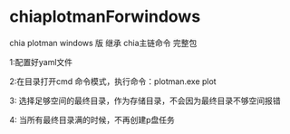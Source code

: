 # chiaplotmanForwindows

chia plotman windows 版 继承 chia主链命令 完整包

1:配置好yaml文件

2:在目录打开cmd 命令模式，执行命令：plotman.exe plot

3: 选择足够空间的最终目录，作为存储目录，不会因为最终目录不够空间报错

4: 当所有最终目录满的时候，不再创建p盘任务
